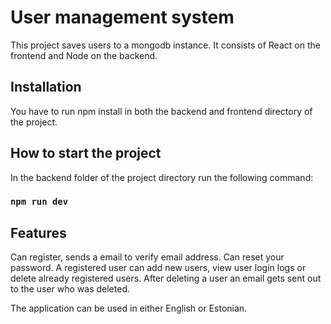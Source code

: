 # User management system

This project saves users to a mongodb instance. It consists of React on the frontend and Node on the backend.

## Installation

You have to run npm install in both the backend and frontend directory of the project.

## How to start the project

In the backend folder of the project directory run the following command:

### `npm run dev`

## Features

Can register, sends a email to verify email address. Can reset your password. A registered user can add new users, view user login logs or delete already registered users. After deleting a user an email gets sent out to the user who was deleted.

The application can be used in either English or Estonian.
